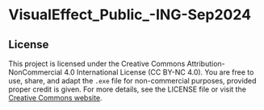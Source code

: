 # VisualEffect_Public_-ING-Sep2024


## License
This project is licensed under the Creative Commons Attribution-NonCommercial 4.0 International License (CC BY-NC 4.0). 
You are free to use, share, and adapt the `.exe` file for non-commercial purposes, provided proper credit is given. 
For more details, see the LICENSE file or visit the [Creative Commons website](http://creativecommons.org/licenses/by-nc/4.0/).
